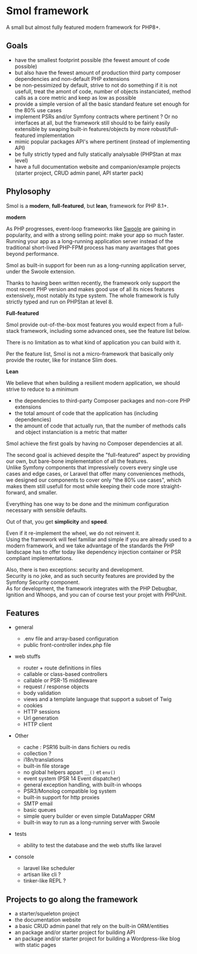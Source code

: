 
# Smol framework

A small but almost fully featured modern framework for PHP8+.

## Goals

- have the smallest footprint possible (the fewest amount of code possible)
- but also have the fewest amount of production third party composer dependencies and non-default PHP extensions
- be non-pessimized by default, strive to not do something if it is not usefull, treat the amont of code, number of objects instanciated, method calls as a core metric and keep as low as possible 
- provide a simple version of all the basic standard feature set enough for the 80% use cases
- implement PSRs and/or Symfony contracts where pertinent ? Or no interfaces at all, but the framework still should to be fairly easily extensible by swaping built-in features/objects by more robust/full-featured implementation
- mimic popular packages API's where pertinent (instead of implementing API)
- be fully strictly typed and fully statically analysable (PHPStan at max level)
- have a full documentation website and companion/example projects (starter project, CRUD admin panel, API starter pack)

## Phylosophy

Smol is a **modern**, **full-featured**, but **lean**, framework for PHP 8.1+.

**modern**

As PHP progresses,  event-loop frameworks like [Swoole](https://www.swoole.co.uk/) are gaining in popularity, and with a strong selling point: make your app so much faster.
Running your app as a long-running application server instead of the traditional short-lived PHP-FPM process has many avantages that goes beyond performance.

Smol as built-in support for been run as a long-running application server, under the Swoole extension.

Thanks to having been written recently, the framework only support the most recent PHP version and makes good use of all its nices features extensively, most notably its type system.
The whole framework is fully strictly typed and run on PHPStan at level 8.

**Full-featured**

Smol provide out-of-the-box most features you would expect from a full-stack framework, including some advanced ones, see the feature list below.

There is no limitation as to what kind of application you can build with it.

Per the feature list, Smol is not a micro-framework that basically only provide the router, like for instance Slim does.

**Lean**

We believe that when building a resilient modern application, we should strive to reduce to a minimum
- the dependencies to third-party Composer packages and non-core PHP extensions
- the total amount of code that the application has (including dependencies)
- the amount of code that actually run, that the number of methods calls and object instanciation is a metric that matter

Smol achieve the first goals by having no Composer dependencies at all.

The second goal is achieved despite the "full-featured" aspect by providing our own, but bare-bone implementation of all the features.  
Unlike Symfony components that impressively covers every single use cases and edge cases, or Laravel that offer many conveniences methods, we designed our components to cover only "the 80% use cases", which makes them still usefull for most while keeping their code more straight-forward, and smaller.

Everything has one way to be done and the minimum configuration necessary with sensible defaults.

Out of that, you get **simplicity** and **speed**.

Even if it re-implement the wheel, we do not reinvent it.  
Using the framework will feel familiar and simple if you are already used to a modern framework, and we take advantage of the standards the PHP landscape has to offer today like dependency injection container or PSR compliant implementations. 

Also, there is two exceptions: security and development.    
Security is no joke, and as such security features are provided by the Symfony Security component.    
As for development, the framework integrates with the PHP Debugbar, Ignition and Whoops, and you can of course test your projet with PHPUnit. 

## Features

- general
	- .env file and array-based configuration
	- public front-controller index.php file

- web stuffs
	- router + route definitions in files
	- callable or class-based controllers
	- callable or PSR-15 middleware
	- request / response objects
	- body validation
	- views and a template language that support a subset of Twig
	- cookies
	- HTTP sessions
	- Url generation
	- HTTP client

- Other
	- cache : PSR16 built-in dans fichiers ou redis
	- collection ?
	- i18n/translations
	- built-in file storage
	- no global helpers appart  `__()` et `env()`
	- event system (PSR 14 Event dispatcher)
	- general exception handling, with built-in whoops
	- PSR3/Monolog compatible log system
	- built-in support for http proxies
	- SMTP email
	- basic queues
	- simple query builder or even simple DataMapper ORM
	- built-in way to run as a long-running server with Swoole

- tests
    - ability to test the database and the web stuffs like laravel

- console
	- laravel like scheduler
	- artisan like cli ?
	- tinker-like REPL ?

## Projects to go along the framework

- a starter/squeleton project
- the documentation website
- a basic CRUD admin panel that rely on the built-in ORM/entities
- an package and/or starter project for building API
- an package and/or starter project for building a Wordpress-like blog with static pages
